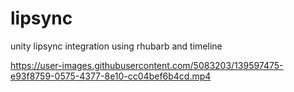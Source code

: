 # lipsync
unity lipsync integration using rhubarb and timeline


https://user-images.githubusercontent.com/5083203/139597475-e93f8759-0575-4377-8e10-cc04bef6b4cd.mp4

